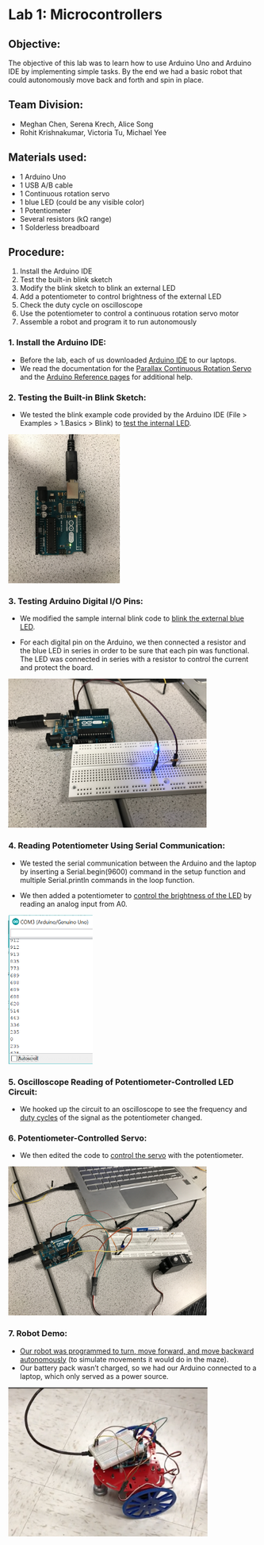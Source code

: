 # Lab 1: Microcontrollers

## Objective:
The objective of this lab was to learn how to use Arduino Uno and Arduino IDE by implementing simple tasks. By the end we had a basic robot that could autonomously move back and forth and spin in place.

## Team Division:
* Meghan Chen, Serena Krech, Alice Song
* Rohit Krishnakumar, Victoria Tu, Michael Yee

## Materials used:
* 1 Arduino Uno
* 1 USB A/B cable
* 1 Continuous rotation servo
* 1 blue LED (could be any visible color)
* 1 Potentiometer
* Several resistors (kΩ range)
* 1 Solderless breadboard

## Procedure:
1. Install the Arduino IDE
2. Test the built-in blink sketch
3. Modify the blink sketch to blink an external LED
4. Add a potentiometer to control brightness of the external LED
5. Check the duty cycle on oscilloscope
6. Use the potentiometer to control a continuous rotation servo motor
7. Assemble a robot and program it to run autonomously

### 1. Install the Arduino IDE:
* Before the lab, each of us downloaded [Arduino IDE](https://www.arduino.cc/en/Main/Software) to our laptops.
* We read the documentation for the [Parallax Continuous Rotation Servo](http://www.parallax.com/downloads/continuous-rotation-servo-documentation) and the [Arduino Reference pages](http://arduino.cc/en/Reference/HomePage) for additional help.

### 2. Testing the Built-in Blink Sketch:
* We tested the blink example code provided by the Arduino IDE (File > Examples > 1.Basics > Blink) to [test the internal LED](https://youtu.be/fLsoTSbzcxY).  

<img src="https://github.com/sk2282/ECE3400_Team8/blob/master/pictures/Lab1/blink.JPG?raw=true" height="300" />

### 3. Testing Arduino Digital I/O Pins:
* We modified the sample internal blink code to [blink the external blue LED](https://youtu.be/SOBKV8ZrKtU).

* For each digital pin on the Arduino, we then connected a resistor and the blue LED in series in order to be sure that each pin was functional. The LED was connected in series with a resistor to control the current and protect the board.  

<img src="https://github.com/sk2282/ECE3400_Team8/blob/master/pictures/Lab1/blue_LED.JPG?raw=true" height="300" />

### 4. Reading Potentiometer Using Serial Communication:
* We tested the serial communication between the Arduino and the laptop by inserting a Serial.begin(9600) command in the setup function and multiple Serial.println commands in the loop function.  

* We then added a potentiometer to [control the brightness of the LED](https://youtu.be/141hdDL86oY) by reading an analog input from A0.  

<img src="https://github.com/sk2282/ECE3400_Team8/blob/master/pictures/Lab1/serial_monitor.PNG?raw=true" height="300" />

### 5. Oscilloscope Reading of Potentiometer-Controlled LED Circuit:
* We hooked up the circuit to an oscilloscope to see the frequency and [duty cycles](https://youtu.be/mmyfeO612Gs) of the signal as the potentiometer changed.

### 6. Potentiometer-Controlled Servo:
* We then edited the code to [control the servo](https://youtu.be/uiUPPhVC5jA) with the potentiometer.  

<img src="https://github.com/sk2282/ECE3400_Team8/blob/master/pictures/Lab1/Servo_setup.JPG?raw=true" height="300" />

### 7. Robot Demo:
* [Our robot was programmed to turn, move forward, and move backward autonomously](https://youtu.be/NYUtKrzdNKc) (to simulate movements it would do in the maze).  
* Our battery pack wasn’t charged, so we had our Arduino connected to a laptop, which only served as a power source.  

<img src="https://github.com/sk2282/ECE3400_Team8/blob/master/pictures/Lab1/assembled_robot.png?raw=true" height="300" />
